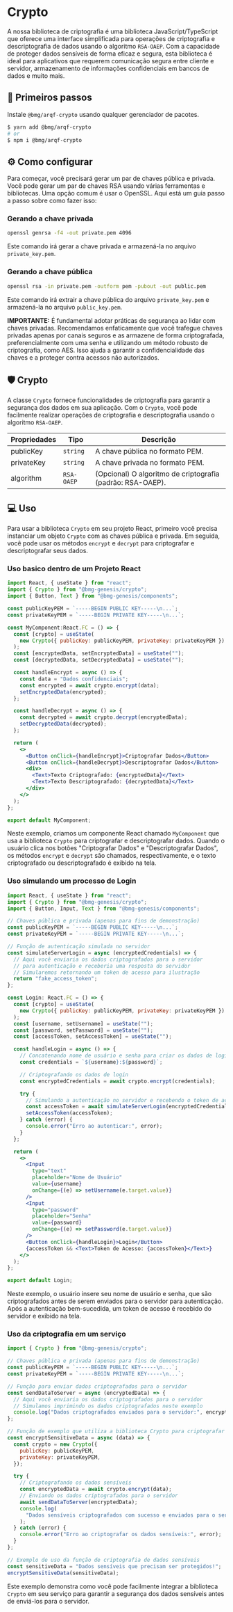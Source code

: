 # Crypto

A nossa biblioteca de criptografia é uma biblioteca JavaScript/TypeScript que oferece uma interface simplificada para operações de criptografia e descriptografia de dados usando o algoritmo `RSA-OAEP`. Com a capacidade de proteger dados sensíveis de forma eficaz e segura, esta biblioteca é ideal para aplicativos que requerem comunicação segura entre cliente e servidor, armazenamento de informações confidenciais em bancos de dados e muito mais.

## 🚀 Primeiros passos

Instale `@bmg/arqf-crypto` usando qualquer gerenciador de pacotes.

```sh
$ yarn add @bmg/arqf-crypto
# or
$ npm i @bmg/arqf-crypto
```

## ⚙️ Como configurar

Para começar, você precisará gerar um par de chaves pública e privada.
Você pode gerar um par de chaves RSA usando várias ferramentas e bibliotecas. Uma opção comum é usar o OpenSSL. Aqui está um guia passo a passo sobre como fazer isso:

### Gerando a chave privada

```bash
openssl genrsa -f4 -out private.pem 4096
```

Este comando irá gerar a chave privada e armazená-la no arquivo `private_key.pem`.

### Gerando a chave pública

```bash
openssl rsa -in private.pem -outform pem -pubout -out public.pem
```

Este comando irá extrair a chave pública do arquivo `private_key.pem` e armazená-la no arquivo `public_key.pem`.

**IMPORTANTE:** É fundamental adotar práticas de segurança ao lidar com chaves privadas. Recomendamos enfaticamente que você trafegue chaves privadas apenas por canais seguros e as armazene de forma criptografada, preferencialmente com uma senha e utilizando um método robusto de criptografia, como AES. Isso ajuda a garantir a confidencialidade das chaves e a proteger contra acessos não autorizados.

## 🛡️ Crypto

A classe `Crypto` fornece funcionalidades de criptografia para garantir a segurança dos dados em sua aplicação. Com o `Crypto`, você pode facilmente realizar operações de criptografia e descriptografia usando o algoritmo `RSA-OAEP`.

| Propriedades | Tipo       | Descrição                                                  |
| ------------ | ---------- | ---------------------------------------------------------- |
| publicKey    | `string`   | A chave pública no formato PEM.                            |
| privateKey   | `string`   | A chave privada no formato PEM.                            |
| algorithm    | `RSA-OAEP` | (Opcional) O algoritmo de criptografia (padrão: RSA-OAEP). |

## 💻 Uso

Para usar a biblioteca `Crypto` em seu projeto React, primeiro você precisa instanciar um objeto `Crypto` com as chaves pública e privada. Em seguida, você pode usar os métodos `encrypt` e `decrypt` para criptografar e descriptografar seus dados.

### Uso basico dentro de um Projeto React

```jsx
import React, { useState } from "react";
import { Crypto } from "@bmg-genesis/crypto";
import { Button, Text } from "@bmg-genesis/components";

const publicKeyPEM = `-----BEGIN PUBLIC KEY-----\n...`;
const privateKeyPEM = `-----BEGIN PRIVATE KEY-----\n...`;

const MyComponent:React.FC = () => {
  const [crypto] = useState(
    new Crypto({ publicKey: publicKeyPEM, privateKey: privateKeyPEM })
  );
  const [encryptedData, setEncryptedData] = useState("");
  const [decryptedData, setDecryptedData] = useState("");

  const handleEncrypt = async () => {
    const data = "Dados confidenciais";
    const encrypted = await crypto.encrypt(data);
    setEncryptedData(encrypted);
  };

  const handleDecrypt = async () => {
    const decrypted = await crypto.decrypt(encryptedData);
    setDecryptedData(decrypted);
  };

  return (
    <>
      <Button onClick={handleEncrypt}>Criptografar Dados</Button>
      <Button onClick={handleDecrypt}>Descriptografar Dados</Button>
      <div>
        <Text>Texto Criptografado: {encryptedData}</Text>
        <Text>Texto Descriptografado: {decryptedData}</Text>
      </div>
    </>
  );
};

export default MyComponent;
```

Neste exemplo, criamos um componente React chamado `MyComponent` que usa a biblioteca `Crypto` para criptografar e descriptografar dados. Quando o usuário clica nos botões "Criptografar Dados" e "Descriptografar Dados", os métodos `encrypt` e `decrypt` são chamados, respectivamente, e o texto criptografado ou descriptografado é exibido na tela.

### Uso simulando um processo de Login

```jsx
import React, { useState } from "react";
import { Crypto } from "@bmg-genesis/crypto";
import { Button, Input, Text } from "@bmg-genesis/components";

// Chaves pública e privada (apenas para fins de demonstração)
const publicKeyPEM = `-----BEGIN PUBLIC KEY-----\n...`;
const privateKeyPEM = `-----BEGIN PRIVATE KEY-----\n...`;

// Função de autenticação simulada no servidor
const simulateServerLogin = async (encryptedCredentials) => {
  // Aqui você enviaria os dados criptografados para o servidor
  // para autenticação e receberia uma resposta do servidor
  // Simularemos retornando um token de acesso para ilustração
  return "fake_access_token";
};

const Login: React.FC = () => {
  const [crypto] = useState(
    new Crypto({ publicKey: publicKeyPEM, privateKey: privateKeyPEM })
  );
  const [username, setUsername] = useState("");
  const [password, setPassword] = useState("");
  const [accessToken, setAccessToken] = useState("");

  const handleLogin = async () => {
    // Concatenando nome de usuário e senha para criar os dados de login
    const credentials = `${username}:${password}`;

    // Criptografando os dados de login
    const encryptedCredentials = await crypto.encrypt(credentials);

    try {
      // Simulando a autenticação no servidor e recebendo o token de acesso
      const accessToken = await simulateServerLogin(encryptedCredentials);
      setAccessToken(accessToken);
    } catch (error) {
      console.error("Erro ao autenticar:", error);
    }
  };

  return (
    <>
      <Input
        type="text"
        placeholder="Nome de Usuário"
        value={username}
        onChange={(e) => setUsername(e.target.value)}
      />
      <Input
        type="password"
        placeholder="Senha"
        value={password}
        onChange={(e) => setPassword(e.target.value)}
      />
      <Button onClick={handleLogin}>Login</Button>
      {accessToken && <Text>Token de Acesso: {accessToken}</Text>}
    </>
  );
};

export default Login;
```

Neste exemplo, o usuário insere seu nome de usuário e senha, que são criptografados antes de serem enviados para o servidor para autenticação. Após a autenticação bem-sucedida, um token de acesso é recebido do servidor e exibido na tela.

### Uso da criptografia em um serviço

```js
import { Crypto } from "@bmg-genesis/crypto";

// Chaves pública e privada (apenas para fins de demonstração)
const publicKeyPEM = `-----BEGIN PUBLIC KEY-----\n...`;
const privateKeyPEM = `-----BEGIN PRIVATE KEY-----\n...`;

// Função para enviar dados criptografados para o servidor
const sendDataToServer = async (encryptedData) => {
  // Aqui você enviaria os dados criptografados para o servidor
  // Simulamos imprimindo os dados criptografados neste exemplo
  console.log("Dados criptografados enviados para o servidor:", encryptedData);
};

// Função de exemplo que utiliza a biblioteca Crypto para criptografar dados
const encryptSensitiveData = async (data) => {
  const crypto = new Crypto({
    publicKey: publicKeyPEM,
    privateKey: privateKeyPEM,
  });

  try {
    // Criptografando os dados sensíveis
    const encryptedData = await crypto.encrypt(data);
    // Enviando os dados criptografados para o servidor
    await sendDataToServer(encryptedData);
    console.log(
      "Dados sensíveis criptografados com sucesso e enviados para o servidor."
    );
  } catch (error) {
    console.error("Erro ao criptografar os dados sensíveis:", error);
  }
};

// Exemplo de uso da função de criptografia de dados sensíveis
const sensitiveData = "Dados sensíveis que precisam ser protegidos!";
encryptSensitiveData(sensitiveData);
```

Este exemplo demonstra como você pode facilmente integrar a biblioteca `Crypto` em seu serviço para garantir a segurança dos dados sensíveis antes de enviá-los para o servidor.
